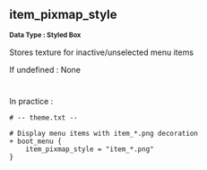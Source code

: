 ## item_pixmap_style
<b> <sup> Data Type : Styled Box </sup> </b>

Stores texture for inactive/unselected menu items

If undefined : None
#
In practice :

```
# -- theme.txt --

# Display menu items with item_*.png decoration
+ boot_menu {
	item_pixmap_style = "item_*.png"
}
```